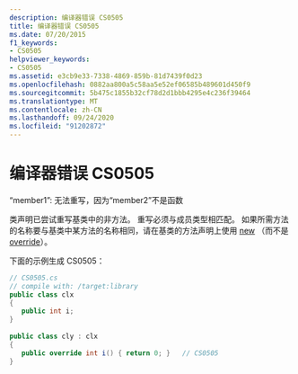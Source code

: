 ```yaml
---
description: 编译器错误 CS0505
title: 编译器错误 CS0505
ms.date: 07/20/2015
f1_keywords:
- CS0505
helpviewer_keywords:
- CS0505
ms.assetid: e3cb9e33-7338-4869-859b-81d7439f0d23
ms.openlocfilehash: 0882aa800a5c58aa5e52ef06585b489601d450f9
ms.sourcegitcommit: 5b475c1855b32cf78d2d1bbb4295e4c236f39464
ms.translationtype: MT
ms.contentlocale: zh-CN
ms.lasthandoff: 09/24/2020
ms.locfileid: "91202872"
---
```

# <a name="compiler-error-cs0505"></a>编译器错误 CS0505

“member1”: 无法重写，因为“member2”不是函数  
  
 类声明已尝试重写基类中的非方法。 重写必须与成员类型相匹配。 如果所需方法的名称要与基类中某方法的名称相同，请在基类的方法声明上使用 [new](../language-reference/keywords/new-modifier.md) （而不是 [override](../language-reference/keywords/override.md)）。  
  
 下面的示例生成 CS0505：  
  
```csharp  
// CS0505.cs  
// compile with: /target:library  
public class clx  
{  
   public int i;  
}  
  
public class cly : clx  
{  
   public override int i() { return 0; }   // CS0505  
}  
```
